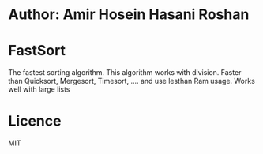 # Author: Amir Hosein Hasani Roshan
# FastSort
The fastest sorting algorithm.
This algorithm works with division.
Faster than Quicksort, Mergesort, Timesort, .... and use lesthan Ram usage.
Works well with large lists

# Licence
MIT 
